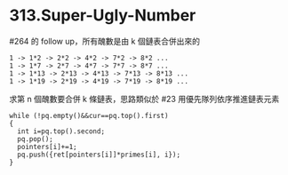 # 313.Super-Ugly-Number

#264 的 follow up，所有醜數是由 k 個鏈表合併出來的

```
1 -> 1*2 -> 2*2 -> 4*2 -> 7*2 -> 8*2 ...
1 -> 1*7 -> 2*7 -> 4*7 -> 7*7 -> 8*7 ...
1 -> 1*13 -> 2*13 -> 4*13 -> 7*13 -> 8*13 ...
1 -> 1*19 -> 2*19 -> 4*19 -> 7*19 -> 8*19 ...
```

求第 n 個醜數要合併 k 條鏈表，思路類似於 #23 用優先隊列依序推進鏈表元素

```
while (!pq.empty()&&cur==pq.top().first)
{
  int i=pq.top().second;
  pq.pop();
  pointers[i]+=1;
  pq.push({ret[pointers[i]]*primes[i], i});
}
```
